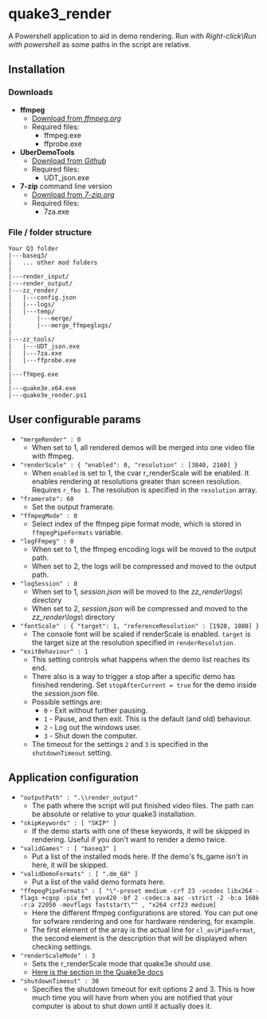 # quake3_render

A Powershell application to aid in demo rendering. Run with *Right-click\Run with powershell* as some paths in the script are relative.

## Installation

### Downloads

- **ffmpeg**
    - [Download from *ffmpeg.org*](http://ffmpeg.org/download.html)
    - Required files:
        - ffmpeg.exe 
        - ffprobe.exe
- **UberDemoTools**
    - [Download from *Github*](https://github.com/mightycow/uberdemotools)
    - Required files:
        - UDT_json.exe
- **7-zip** command line version
    - [Download from *7-zip.org*](https://7-zip.org/download.html)
    - Required files:
        - 7za.exe

### File / folder structure

```
Your Q3 folder
|---baseq3/
|   ... other mod folders
|
|---render_input/
|---render_output/
|---zz_render/
|   |---config.json
|   |---logs/
|   |---temp/
|       |---merge/
|       |---merge_ffmpeglogs/
|
|---zz_tools/
|   |---UDT_json.exe
|   |---7za.exe
|   |---ffprobe.exe
|
|---ffmpeg.exe
|
|---quake3e.x64.exe
|---quake3e_render.ps1

```
    
## User configurable params

- `"mergeRender" : 0`
    - When set to 1, all rendered demos will be merged into one video file with ffmpeg.
- `"renderScale" : { "enabled": 0, "resolution" : [3840, 2160] }`
    - When `enabled` is set to 1, the cvar r_renderScale will be enabled. It enables rendering at resolutions greater than screen resolution. Requires `r_fbo 1`. The resolution is specified in the `resolution` array.
- `"framerate": 60`
    - Set the output framerate.
- `"ffmpegMode" : 0`
    - Select index of the ffmpeg pipe format mode, which is stored in `ffmpegPipeFormats` variable. 
- `"logFFmpeg" : 0`
    - When set to 1, the ffmpeg encoding logs will be moved to the output path.
    - When set to 2, the logs will be compressed and moved to the output path.
- `"logSession" : 0`
    - When set to 1, *session.json* will be moved to the *zz_render\logs\\* directory
    - When set to 2, *session.json* will be compressed and moved to the *zz_render\logs\\* directory
- `"fontScale" : { "target": 1, "referenceResolution" : [1920, 1080] }`
    - The console font will be scaled if renderScale is enabled. `target` is the target size at the resolution specified in `renderResolution`.
-  `"exitBehaviour" : 1`
    - This setting controls what happens when the demo list reaches its end.
    - There also is a way to trigger a stop after a specific demo has finished rendering. Set `stopAfterCurrent = true` for the demo inside the *session.json* file.
    - Possible settings are:
        - `0` - Exit without further pausing.
        - `1` - Pause, and then exit. This is the default (and old) behaviour.
        - `2` - Log out the windows user. 
        - `3` - Shut down the computer.
    - The timeout for the settings `2` and `3` is specified in the `shutdownTimeout` setting.

## Application configuration

- `"outputPath" : ".\\render_output"`
    - The path where the script will put finished video files. The path can be absolute or relative to your quake3 installation.
- `"skipKeywords" : [ "SKIP" ]`
    - If the demo starts with one of these keywords, it will be skipped in rendering. Useful if you don't want to render a demo twice.
- `"validGames" : [ "baseq3" ]`
    - Put a list of the installed mods here. If the demo's fs_game isn't in here, it will be skipped.
- `"validDemoFormats" : [ ".dm_68" ]`
    - Put a list of the valid demo formats here.
- `"ffmpegPipeFormats" : [ "\"-preset medium -crf 23 -vcodec libx264 -flags +cgop -pix_fmt yuv420 -bf 2 -codec:a aac -strict -2 -b:a 160k -r:a 22050 -movflags faststart\"" , "x264 crf23 medium]`
    - Here the different ffmpeg configurations are stored. You can put one for sofware rendering and one for hardware rendering, for example. 
    - The first element of the array is the actual line for `cl_aviPipeFormat`, the second element is the description that will be displayed when checking settings.
- `"renderScaleMode" : 3`
    - Sets the r_renderScale mode that quake3e should use.
    - [Here is the section in the Quake3e docs](https://github.com/ec-/Quake3e/blob/master/docs/quake3e.htm#L218)
-  `"shutdownTimeout" : 30`
    - Specifies the shutdown timeout for exit options 2 and 3. This is how much time you will have from when you are notified that your computer is about to shut down until it actually does it.
